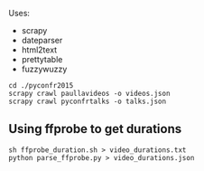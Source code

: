 Uses:

- scrapy
- dateparser
- html2text
- prettytable
- fuzzywuzzy

```
cd ./pyconfr2015
scrapy crawl paullavideos -o videos.json
scrapy crawl pyconfrtalks -o talks.json
```


## Using  ffprobe to get durations

```
sh ffprobe_duration.sh > video_durations.txt
python parse_ffprobe.py > video_durations.json
```

